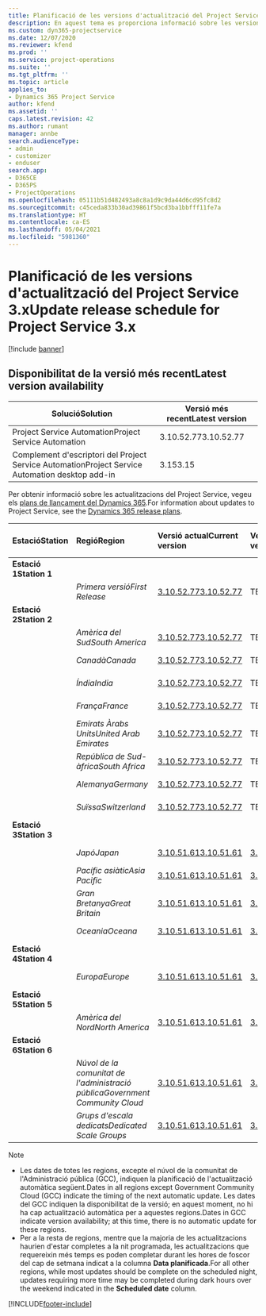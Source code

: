 ```yaml
---
title: Planificació de les versions d'actualització del Project Service 3.x
description: En aquest tema es proporciona informació sobre les versions disponibles i futures del Dynamics 365 Project Service Automation.
ms.custom: dyn365-projectservice
ms.date: 12/07/2020
ms.reviewer: kfend
ms.prod: ''
ms.service: project-operations
ms.suite: ''
ms.tgt_pltfrm: ''
ms.topic: article
applies_to:
- Dynamics 365 Project Service
author: kfend
ms.assetid: ''
caps.latest.revision: 42
ms.author: rumant
manager: annbe
search.audienceType:
- admin
- customizer
- enduser
search.app:
- D365CE
- D365PS
- ProjectOperations
ms.openlocfilehash: 05111b51d482493a8c8a1d9c9da44d6cd95fc8d2
ms.sourcegitcommit: c45ceda833b30ad39861f5bcd3ba1bbfff11fe7a
ms.translationtype: HT
ms.contentlocale: ca-ES
ms.lasthandoff: 05/04/2021
ms.locfileid: "5981360"
---
```

# <a name="update-release-schedule-for-project-service-3x"></a><span data-ttu-id="731bf-103">Planificació de les versions d'actualització del Project Service 3.x</span><span class="sxs-lookup"><span data-stu-id="731bf-103">Update release schedule for Project Service 3.x</span></span>

[!include [banner](../includes/psa-now-project-operations.md)]

## <a name="latest-version-availability"></a><span data-ttu-id="731bf-104">Disponibilitat de la versió més recent</span><span class="sxs-lookup"><span data-stu-id="731bf-104">Latest version availability</span></span>

| <span data-ttu-id="731bf-105">Solució</span><span class="sxs-lookup"><span data-stu-id="731bf-105">Solution</span></span>  | <span data-ttu-id="731bf-106">Versió més recent</span><span class="sxs-lookup"><span data-stu-id="731bf-106">Latest version</span></span> |
|-------|----|
| <span data-ttu-id="731bf-107">Project Service Automation</span><span class="sxs-lookup"><span data-stu-id="731bf-107">Project Service Automation</span></span>    | <span data-ttu-id="731bf-108">3.10.52.77</span><span class="sxs-lookup"><span data-stu-id="731bf-108">3.10.52.77</span></span> |
| <span data-ttu-id="731bf-109">Complement d'escriptori del Project Service Automation</span><span class="sxs-lookup"><span data-stu-id="731bf-109">Project Service Automation desktop add-in</span></span>                | <span data-ttu-id="731bf-110">3.15</span><span class="sxs-lookup"><span data-stu-id="731bf-110">3.15</span></span>          |

<span data-ttu-id="731bf-111">Per obtenir informació sobre les actualitzacions del Project Service, vegeu els [plans de llançament del Dynamics 365](/dynamics365/release-plans/).</span><span class="sxs-lookup"><span data-stu-id="731bf-111">For information about updates to Project Service, see the [Dynamics 365 release plans](/dynamics365/release-plans/).</span></span> 

| <span data-ttu-id="731bf-112">Estació</span><span class="sxs-lookup"><span data-stu-id="731bf-112">Station</span></span>  | <span data-ttu-id="731bf-113">Regió</span><span class="sxs-lookup"><span data-stu-id="731bf-113">Region</span></span> | <span data-ttu-id="731bf-114">Versió actual</span><span class="sxs-lookup"><span data-stu-id="731bf-114">Current version</span></span> | <span data-ttu-id="731bf-115">Versió següent</span><span class="sxs-lookup"><span data-stu-id="731bf-115">Next version</span></span> |  <span data-ttu-id="731bf-116">Data planificada</span><span class="sxs-lookup"><span data-stu-id="731bf-116">Scheduled date</span></span>
| :---   | :---   | :---   | :---   |:---   |         
|<span data-ttu-id="731bf-117"><strong>Estació 1</strong></span><span class="sxs-lookup"><span data-stu-id="731bf-117"><strong>Station 1</strong></span></span> | |  |  | |
| | <span data-ttu-id="731bf-118"><i>Primera versió</i></span><span class="sxs-lookup"><span data-stu-id="731bf-118"><i>First Release</i></span></span> | [<span data-ttu-id="731bf-119">3.10.52.77</span><span class="sxs-lookup"><span data-stu-id="731bf-119">3.10.52.77</span></span>](whats-new-ur-31.md) | <span data-ttu-id="731bf-120">TBD</span><span class="sxs-lookup"><span data-stu-id="731bf-120">TBD</span></span> | <span data-ttu-id="731bf-121">28 de maig de 2021</span><span class="sxs-lookup"><span data-stu-id="731bf-121">May 28, 2021</span></span>
|<span data-ttu-id="731bf-122"><strong>Estació 2</strong></span><span class="sxs-lookup"><span data-stu-id="731bf-122"><strong>Station 2</strong></span></span> | |  |  | |
| | <span data-ttu-id="731bf-123"><i>Amèrica del Sud</i></span><span class="sxs-lookup"><span data-stu-id="731bf-123"><i>South America</i></span></span> | [<span data-ttu-id="731bf-124">3.10.52.77</span><span class="sxs-lookup"><span data-stu-id="731bf-124">3.10.52.77</span></span>](whats-new-ur-31.md) | <span data-ttu-id="731bf-125">TBD</span><span class="sxs-lookup"><span data-stu-id="731bf-125">TBD</span></span> | <span data-ttu-id="731bf-126">4 de juny de 2021</span><span class="sxs-lookup"><span data-stu-id="731bf-126">June 4, 2021</span></span>
| | <span data-ttu-id="731bf-127"><i>Canadà</i></span><span class="sxs-lookup"><span data-stu-id="731bf-127"><i>Canada</i></span></span> | [<span data-ttu-id="731bf-128">3.10.52.77</span><span class="sxs-lookup"><span data-stu-id="731bf-128">3.10.52.77</span></span>](whats-new-ur-31.md) | <span data-ttu-id="731bf-129">TBD</span><span class="sxs-lookup"><span data-stu-id="731bf-129">TBD</span></span> | <span data-ttu-id="731bf-130">4 de juny de 2021</span><span class="sxs-lookup"><span data-stu-id="731bf-130">June 4, 2021</span></span>
| | <span data-ttu-id="731bf-131"><i>Índia</i></span><span class="sxs-lookup"><span data-stu-id="731bf-131"><i>India</i></span></span> | [<span data-ttu-id="731bf-132">3.10.52.77</span><span class="sxs-lookup"><span data-stu-id="731bf-132">3.10.52.77</span></span>](whats-new-ur-31.md) | <span data-ttu-id="731bf-133">TBD</span><span class="sxs-lookup"><span data-stu-id="731bf-133">TBD</span></span> | <span data-ttu-id="731bf-134">4 de juny de 2021</span><span class="sxs-lookup"><span data-stu-id="731bf-134">June 4, 2021</span></span>
| | <span data-ttu-id="731bf-135"><i>França</i></span><span class="sxs-lookup"><span data-stu-id="731bf-135"><i>France</i></span></span> | [<span data-ttu-id="731bf-136">3.10.52.77</span><span class="sxs-lookup"><span data-stu-id="731bf-136">3.10.52.77</span></span>](whats-new-ur-31.md) | <span data-ttu-id="731bf-137">TBD</span><span class="sxs-lookup"><span data-stu-id="731bf-137">TBD</span></span> | <span data-ttu-id="731bf-138">4 de juny de 2021</span><span class="sxs-lookup"><span data-stu-id="731bf-138">June 4, 2021</span></span>
| | <span data-ttu-id="731bf-139"><i>Emirats Àrabs Units</i></span><span class="sxs-lookup"><span data-stu-id="731bf-139"><i>United Arab Emirates</i></span></span> | [<span data-ttu-id="731bf-140">3.10.52.77</span><span class="sxs-lookup"><span data-stu-id="731bf-140">3.10.52.77</span></span>](whats-new-ur-31.md) | <span data-ttu-id="731bf-141">TBD</span><span class="sxs-lookup"><span data-stu-id="731bf-141">TBD</span></span> | <span data-ttu-id="731bf-142">4 de juny de 2021</span><span class="sxs-lookup"><span data-stu-id="731bf-142">June 4, 2021</span></span>
| | <span data-ttu-id="731bf-143"><i>República de Sud-àfrica</i></span><span class="sxs-lookup"><span data-stu-id="731bf-143"><i>South Africa</i></span></span> | [<span data-ttu-id="731bf-144">3.10.52.77</span><span class="sxs-lookup"><span data-stu-id="731bf-144">3.10.52.77</span></span>](whats-new-ur-31.md) | <span data-ttu-id="731bf-145">TBD</span><span class="sxs-lookup"><span data-stu-id="731bf-145">TBD</span></span> | <span data-ttu-id="731bf-146">4 de juny de 2021</span><span class="sxs-lookup"><span data-stu-id="731bf-146">June 4, 2021</span></span>
| | <span data-ttu-id="731bf-147"><i>Alemanya</i></span><span class="sxs-lookup"><span data-stu-id="731bf-147"><i>Germany</i></span></span> | [<span data-ttu-id="731bf-148">3.10.52.77</span><span class="sxs-lookup"><span data-stu-id="731bf-148">3.10.52.77</span></span>](whats-new-ur-31.md) | <span data-ttu-id="731bf-149">TBD</span><span class="sxs-lookup"><span data-stu-id="731bf-149">TBD</span></span> | <span data-ttu-id="731bf-150">4 de juny de 2021</span><span class="sxs-lookup"><span data-stu-id="731bf-150">June 4, 2021</span></span>
| | <span data-ttu-id="731bf-151"><i>Suïssa</i></span><span class="sxs-lookup"><span data-stu-id="731bf-151"><i>Switzerland</i></span></span> | [<span data-ttu-id="731bf-152">3.10.52.77</span><span class="sxs-lookup"><span data-stu-id="731bf-152">3.10.52.77</span></span>](whats-new-ur-31.md) | <span data-ttu-id="731bf-153">TBD</span><span class="sxs-lookup"><span data-stu-id="731bf-153">TBD</span></span> | <span data-ttu-id="731bf-154">4 de juny de 2021</span><span class="sxs-lookup"><span data-stu-id="731bf-154">June 4, 2021</span></span>
|<span data-ttu-id="731bf-155"><strong>Estació 3</strong></span><span class="sxs-lookup"><span data-stu-id="731bf-155"><strong>Station 3</strong></span></span> | |  |  | |
| | <span data-ttu-id="731bf-156"><i>Japó</i></span><span class="sxs-lookup"><span data-stu-id="731bf-156"><i>Japan</i></span></span> | [<span data-ttu-id="731bf-157">3.10.51.61</span><span class="sxs-lookup"><span data-stu-id="731bf-157">3.10.51.61</span></span>](whats-new-ur-30.md) | [<span data-ttu-id="731bf-158">3.10.52.77</span><span class="sxs-lookup"><span data-stu-id="731bf-158">3.10.52.77</span></span>](whats-new-ur-31.md) | <span data-ttu-id="731bf-159">07 de maig de 2021</span><span class="sxs-lookup"><span data-stu-id="731bf-159">May 07, 2021</span></span>
| | <span data-ttu-id="731bf-160"><i>Pacífic asiàtic</i></span><span class="sxs-lookup"><span data-stu-id="731bf-160"><i>Asia Pacific</i></span></span> | [<span data-ttu-id="731bf-161">3.10.51.61</span><span class="sxs-lookup"><span data-stu-id="731bf-161">3.10.51.61</span></span>](whats-new-ur-30.md) | [<span data-ttu-id="731bf-162">3.10.52.77</span><span class="sxs-lookup"><span data-stu-id="731bf-162">3.10.52.77</span></span>](whats-new-ur-31.md) | <span data-ttu-id="731bf-163">07 de maig de 2021</span><span class="sxs-lookup"><span data-stu-id="731bf-163">May 07, 2021</span></span>
| | <span data-ttu-id="731bf-164"><i>Gran Bretanya</i></span><span class="sxs-lookup"><span data-stu-id="731bf-164"><i>Great Britain</i></span></span> | [<span data-ttu-id="731bf-165">3.10.51.61</span><span class="sxs-lookup"><span data-stu-id="731bf-165">3.10.51.61</span></span>](whats-new-ur-30.md) | [<span data-ttu-id="731bf-166">3.10.52.77</span><span class="sxs-lookup"><span data-stu-id="731bf-166">3.10.52.77</span></span>](whats-new-ur-31.md) | <span data-ttu-id="731bf-167">07 de maig de 2021</span><span class="sxs-lookup"><span data-stu-id="731bf-167">May 07, 2021</span></span>
| | <span data-ttu-id="731bf-168"><i>Oceania</i></span><span class="sxs-lookup"><span data-stu-id="731bf-168"><i>Oceana</i></span></span> | [<span data-ttu-id="731bf-169">3.10.51.61</span><span class="sxs-lookup"><span data-stu-id="731bf-169">3.10.51.61</span></span>](whats-new-ur-30.md) | [<span data-ttu-id="731bf-170">3.10.52.77</span><span class="sxs-lookup"><span data-stu-id="731bf-170">3.10.52.77</span></span>](whats-new-ur-31.md) | <span data-ttu-id="731bf-171">07 de maig de 2021</span><span class="sxs-lookup"><span data-stu-id="731bf-171">May 07, 2021</span></span>
|<span data-ttu-id="731bf-172"><strong>Estació 4</strong></span><span class="sxs-lookup"><span data-stu-id="731bf-172"><strong>Station 4</strong></span></span> | |  |  | |
| | <span data-ttu-id="731bf-173"><i>Europa</i></span><span class="sxs-lookup"><span data-stu-id="731bf-173"><i>Europe</i></span></span> | [<span data-ttu-id="731bf-174">3.10.51.61</span><span class="sxs-lookup"><span data-stu-id="731bf-174">3.10.51.61</span></span>](whats-new-ur-30.md) | [<span data-ttu-id="731bf-175">3.10.52.77</span><span class="sxs-lookup"><span data-stu-id="731bf-175">3.10.52.77</span></span>](whats-new-ur-31.md) | <span data-ttu-id="731bf-176">14 de maig de 2021</span><span class="sxs-lookup"><span data-stu-id="731bf-176">May 14, 2021</span></span>
|<span data-ttu-id="731bf-177"><strong>Estació 5</strong></span><span class="sxs-lookup"><span data-stu-id="731bf-177"><strong>Station 5</strong></span></span> | |  |  | |
| | <span data-ttu-id="731bf-178"><i>Amèrica del Nord</i></span><span class="sxs-lookup"><span data-stu-id="731bf-178"><i>North America</i></span></span> | [<span data-ttu-id="731bf-179">3.10.51.61</span><span class="sxs-lookup"><span data-stu-id="731bf-179">3.10.51.61</span></span>](whats-new-ur-30.md) | [<span data-ttu-id="731bf-180">3.10.52.77</span><span class="sxs-lookup"><span data-stu-id="731bf-180">3.10.52.77</span></span>](whats-new-ur-31.md) | <span data-ttu-id="731bf-181">21 de maig de 2021</span><span class="sxs-lookup"><span data-stu-id="731bf-181">May 21, 2021</span></span>
|<span data-ttu-id="731bf-182"><strong>Estació 6</strong></span><span class="sxs-lookup"><span data-stu-id="731bf-182"><strong>Station 6</strong></span></span> | |  |  | |
| | <span data-ttu-id="731bf-183"><i>Núvol de la comunitat de l'administració pública</i></span><span class="sxs-lookup"><span data-stu-id="731bf-183"><i>Government Community Cloud</i></span></span> | [<span data-ttu-id="731bf-184">3.10.51.61</span><span class="sxs-lookup"><span data-stu-id="731bf-184">3.10.51.61</span></span>](whats-new-ur-30.md) | [<span data-ttu-id="731bf-185">3.10.52.77</span><span class="sxs-lookup"><span data-stu-id="731bf-185">3.10.52.77</span></span>](whats-new-ur-31.md) | <span data-ttu-id="731bf-186">21 de maig de 2021</span><span class="sxs-lookup"><span data-stu-id="731bf-186">May 21, 2021</span></span>
| | <span data-ttu-id="731bf-187"><i>Grups d'escala dedicats</i></span><span class="sxs-lookup"><span data-stu-id="731bf-187"><i>Dedicated Scale Groups</i></span></span> | [<span data-ttu-id="731bf-188">3.10.51.61</span><span class="sxs-lookup"><span data-stu-id="731bf-188">3.10.51.61</span></span>](whats-new-ur-30.md) | [<span data-ttu-id="731bf-189">3.10.52.77</span><span class="sxs-lookup"><span data-stu-id="731bf-189">3.10.52.77</span></span>](whats-new-ur-31.md) | <span data-ttu-id="731bf-190">28 de maig de 2021</span><span class="sxs-lookup"><span data-stu-id="731bf-190">May 28, 2021</span></span>

>[!Note]
> - <span data-ttu-id="731bf-191">Les dates de totes les regions, excepte el núvol de la comunitat de l'Administració pública (GCC), indiquen la planificació de l'actualització automàtica següent.</span><span class="sxs-lookup"><span data-stu-id="731bf-191">Dates in all regions except Government Community Cloud (GCC) indicate the timing of the next automatic update.</span></span> <span data-ttu-id="731bf-192">Les dates del GCC indiquen la disponibilitat de la versió; en aquest moment, no hi ha cap actualització automàtica per a aquestes regions.</span><span class="sxs-lookup"><span data-stu-id="731bf-192">Dates in GCC indicate version availability; at this time, there is no automatic update for these regions.</span></span>
> - <span data-ttu-id="731bf-193">Per a la resta de regions, mentre que la majoria de les actualitzacions haurien d'estar completes a la nit programada, les actualitzacions que requereixin més temps es poden completar durant les hores de foscor del cap de setmana indicat a la columna **Data planificada**.</span><span class="sxs-lookup"><span data-stu-id="731bf-193">For all other regions, while most updates should be complete on the scheduled night, updates requiring more time may be completed during dark hours over the weekend indicated in the **Scheduled date** column.</span></span>


[!INCLUDE[footer-include](../includes/footer-banner.md)]
